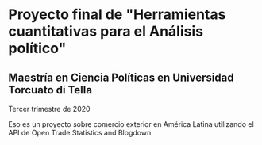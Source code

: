# Proyecto final de "Herramientas cuantitativas para el Análisis político"  
## Maestría en Ciencia Políticas en Universidad Torcuato di Tella 

Tercer trimestre de 2020  

Eso es un proyecto sobre comercio exterior en América Latina utilizando el API de Open Trade Statistics and Blogdown
